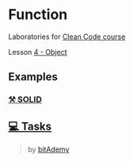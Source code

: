 # Function

Laboratories for [Clean Code course](https://github.com/BitAdemy/CleanCode)

Lesson [4 - Object](https://github.com/BitAdemy/CleanCode/tree/OBJECT)

## Examples

### [⚒️ SOLID](https://github.com/LabsAdemy/CleanCodeLab/tree/OBJECT/src/examples/)

## [💻 Tasks](https://github.com/LabsAdemy/CleanCodeLab/tree/DATA/src/tasks)

> by [bitAdemy](https://bitademy.com)
